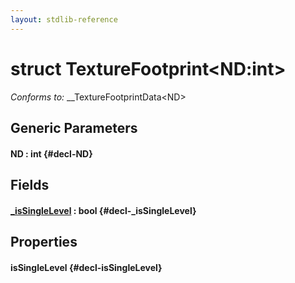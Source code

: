 ```yaml
---
layout: stdlib-reference
---
```


# struct TextureFootprint\<ND:int\>

*Conforms to:* \_\_TextureFootprintData\<ND\>

## Generic Parameters

#### ND  : int {#decl-ND}

## Fields

#### [\_isSingleLevel](/stdlib-reference/types/TextureFootprint/isSingleLevel) : bool {#decl-_isSingleLevel}

## Properties

#### isSingleLevel {#decl-isSingleLevel}

